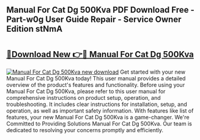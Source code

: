 ## Manual For Cat Dg 500Kva PDF Download Free - Part-w0g User Guide Repair - Service Owner Edition stNmA

# <h2><a href="http://bc6943.oget.top/?id=Manual+For+Cat+Dg+500Kva">🔗Download New 👉🔴 Manual For Cat Dg 500Kva</a></h2>

[![Manual For Cat Dg 500Kva new download](https://i.imgur.com/5g1atiW.png)](http://bc6943.oget.top/?id=Manual+For+Cat+Dg+500Kva)
Get started with your new Manual For Cat Dg 500Kva today! This user manual provides a detailed overview of the product's features and functionality. Before using your Manual For Cat Dg 500Kva, please refer to this user manual for comprehensive instructions on product setup, operation, and troubleshooting. It includes clear instructions for installation, setup, and operation, as well as important safety information. With features like list of features, your new Manual For Cat Dg 500Kva is a game-changer. We're Committed to Providing Solutions Manual For Cat Dg 500Kva. Our team is dedicated to resolving your concerns promptly and efficiently.
